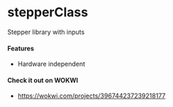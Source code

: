 # stepperClass
Stepper library with inputs
#### Features
* Hardware independent
#### Check it out on WOKWI
* https://wokwi.com/projects/396744237239218177